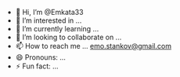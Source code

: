 - 👋 Hi, I’m @Emkata33
- 👀 I’m interested in ...
- 🌱 I’m currently learning ...
- 💞️ I’m looking to collaborate on ...
- 📫 How to reach me ... emo.stankov@gmail.com
- 😄 Pronouns: ...
- ⚡ Fun fact: ...

<!---
Emkata33/Emkata33 is a ✨ special ✨ repository because its `README.md` (this file) appears on your GitHub profile.
You can click the Preview link to take a look at your changes.
--->
